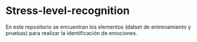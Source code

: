 # Stress-level-recognition
En este repositorio se encuentran los elementos (datset de entrenamiento y pruebas) para realizar la identificación de emociones.
